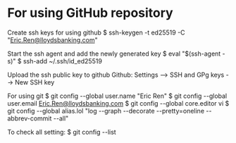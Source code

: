 # For using GitHub repository
Create ssh keys for using github
$ ssh-keygen -t ed25519 -C "Eric.Ren@lloydsbanking.com"

Start the ssh agent and add the newly generated key
$ eval "$(ssh-agent -s)"
$ ssh-add ~/.ssh/id_ed25519

Upload the ssh public key to github Github: Settings --> SSH and GPg keys --> New SSH key

For using git
$ git config --global user.name "Eric Ren"
$ git config --global user.email Eric.Ren@lloydsbanking.com
$ git config --global core.editor vi
$ git config --global alias.lol "log --graph --decorate --pretty=oneline --abbrev-commit --all"

To check all setting:
$ git config --list
